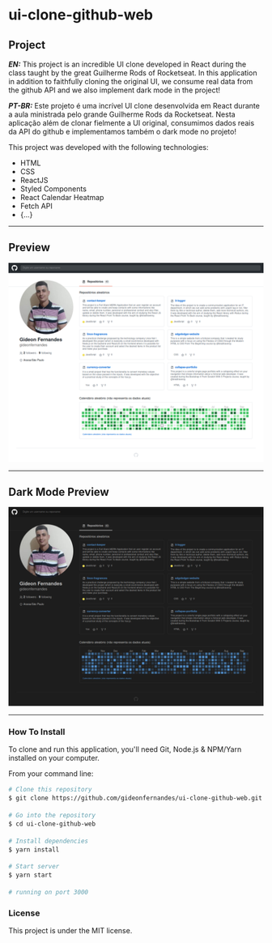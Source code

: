 # ui-clone-github-web

## Project

***EN:*** This project is an incredible UI clone developed in React during the class taught by the great Guilherme Rods of Rocketseat. In this application in addition to faithfully cloning the original UI, we consume real data from the github API and we also implement dark mode in the project!

***PT-BR:*** Este projeto é uma incrível UI clone desenvolvida em React durante a aula ministrada pelo grande Guilherme Rods da Rocketseat. Nesta aplicação além de clonar fielmente a UI original, consumimos dados reais da API do github e implementamos também o dark mode no projeto!

This project was developed with the following technologies:

- HTML
- CSS
- ReactJS
- Styled Components
- React Calendar Heatmap
- Fetch API
- {...}
***

## Preview
![preview](preview.png)
***

## Dark Mode Preview
![preview-dark](preview-dark.png)
***

### How To Install

To clone and run this application, you'll need Git, Node.js & NPM/Yarn installed on your computer.

From your command line:

```bash
# Clone this repository
$ git clone https://github.com/gideonfernandes/ui-clone-github-web.git

# Go into the repository
$ cd ui-clone-github-web

# Install dependencies
$ yarn install

# Start server
$ yarn start

# running on port 3000
```

### License

This project is under the MIT license.
